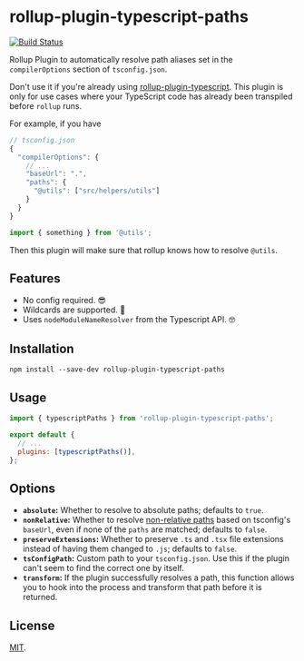 # rollup-plugin-typescript-paths

[![Build Status](https://img.shields.io/endpoint.svg?url=https%3A%2F%2Factions-badge.atrox.dev%2Fsimonhaenisch%2Frollup-plugin-typescript-paths%2Fbadge&style=flat)](https://actions-badge.atrox.dev/simonhaenisch/rollup-plugin-typescript-paths/goto)

Rollup Plugin to automatically resolve path aliases set in the `compilerOptions` section of `tsconfig.json`.

Don't use it if you're already using [rollup-plugin-typescript](https://github.com/rollup/rollup-plugin-typescript). This plugin is only for use cases where your TypeScript code has already been transpiled before `rollup` runs.

For example, if you have

```js
// tsconfig.json
{
  "compilerOptions": {
    // ...
    "baseUrl": ".",
    "paths": {
      "@utils": ["src/helpers/utils"]
    }
  }
}
```

```js
import { something } from '@utils';
```

Then this plugin will make sure that rollup knows how to resolve `@utils`.

## Features

- No config required. 😎
- Wildcards are supported. 💪
- Uses `nodeModuleNameResolver` from the Typescript API. 🤓

## Installation

```
npm install --save-dev rollup-plugin-typescript-paths
```

## Usage

```js
import { typescriptPaths } from 'rollup-plugin-typescript-paths';

export default {
  // ...
  plugins: [typescriptPaths()],
};
```

## Options

- **`absolute`:** Whether to resolve to absolute paths; defaults to `true`.
- **`nonRelative`:** Whether to resolve [non-relative paths](https://www.typescriptlang.org/docs/handbook/module-resolution.html#relative-vs-non-relative-module-imports) based on tsconfig's `baseUrl`, even if none of the `paths` are matched; defaults to `false`.
- **`preserveExtensions`:** Whether to preserve `.ts` and `.tsx` file extensions instead of having them changed to `.js`; defaults to `false`.
- **`tsConfigPath`:** Custom path to your `tsconfig.json`. Use this if the plugin can't seem to find the correct one by itself.
- **`transform`:** If the plugin successfully resolves a path, this function allows you to hook into the process and transform that path before it is returned.

## License

[MIT](/license).
